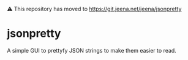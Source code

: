 ⚠️ This repository has moved to https://git.jeena.net/jeena/jsonpretty

jsonpretty
==========

A simple GUI to prettyfy JSON strings to make them easier to read.
